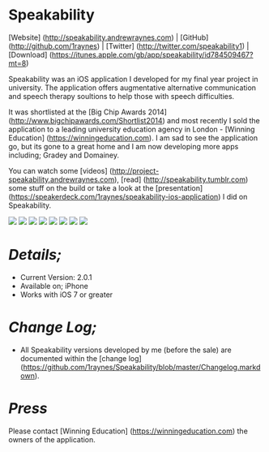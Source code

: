Speakability
============

[Website] (http://speakability.andrewraynes.com) | [GitHub] (http://github.com/1raynes) | [Twitter] (http://twitter.com/speakability1) | [Download] (https://itunes.apple.com/gb/app/speakability/id784509467?mt=8)

Speakability was an iOS application I developed for my final year project in university. The application offers augmentative alternative communication and speech therapy soultions to help those with speech difficulties.

It was shortlisted at the [Big Chip Awards 2014] (http://www.bigchipawards.com/Shortlist2014) and most recently I sold the application to a leading university education agency in London - [Winning Education] (https://winningeducation.com). I am sad to see the application go, but its gone to a great home and I am now developing more apps including; Gradey and Domainey.

You can watch some [videos] (http://project-speakability.andrewraynes.com), [read] (http://speakability.tumblr.com) some stuff on the build or take a look at the [presentation] (https://speakerdeck.com/1raynes/speakability-ios-application) I did on Speakability.

![](https://raw.github.com/1raynes/Speakability/master/Changelog_Screenshots/Icon_2.png) ![](https://raw.github.com/1raynes/Speakability/master/Changelog_Screenshots/Type_To_Talk_New.png) ![](https://raw.github.com/1raynes/Speakability/master/Changelog_Screenshots/Word_Talk.png) ![](https://raw.github.com/1raynes/Speakability/master/Changelog_Screenshots/Type_To_Talk_New.png) ![](https://raw.github.com/1raynes/Speakability/master/Changelog_Screenshots/Face_New.PNG) ![](https://raw.github.com/1raynes/Speakability/master/Changelog_Screenshots/Picture_Talk_New.png) ![](https://raw.github.com/1raynes/Speakability/master/Changelog_Screenshots/Pictures_New.PNG) ![](https://raw.github.com/1raynes/Speakability/master/Changelog_Screenshots/Settings_New.png)

***Details;***
====================================
* Current Version: 2.0.1
* Available on; iPhone
* Works with iOS 7 or greater

***Change Log;***
====================================
* All Speakability versions developed by me (before the sale) are documented within the [change log] (https://github.com/1raynes/Speakability/blob/master/Changelog.markdown).

***Press***
====================================
Please contact [Winning Education] (https://winningeducation.com) the owners of the application.
